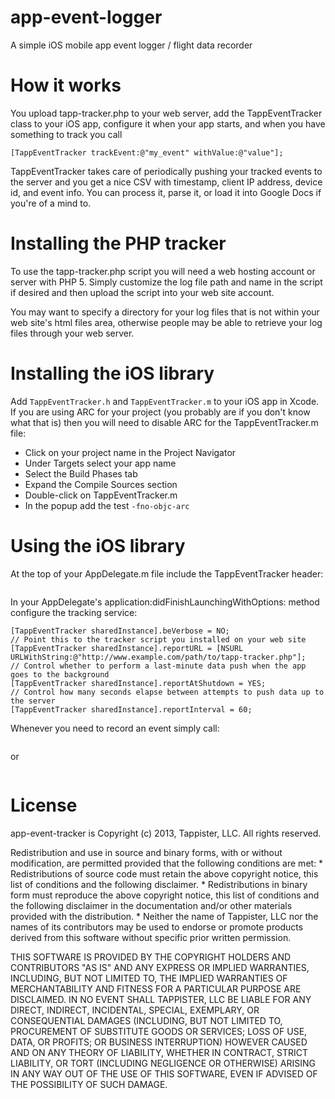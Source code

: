 app-event-logger
================

A simple iOS mobile app event logger / flight data recorder

# How it works

You upload tapp-tracker.php to your web server, add the TappEventTracker class to your iOS app, configure it when your app starts, and when you have something to track you call 

`[TappEventTracker trackEvent:@"my_event" withValue:@"value"];`

TappEventTracker takes care of periodically pushing your tracked events to the server and you get a nice CSV with timestamp, client IP address, device id, and event info. You can process it, parse it, or load it into Google Docs if you're of a mind to.

# Installing the PHP tracker

To use the tapp-tracker.php script you will need a web hosting account or server with PHP 5. Simply customize the log file path and name in the script if desired and then upload the script into your web site account.

You may want to specify a directory for your log files that is not within your web site's html files area, otherwise people may be able to retrieve your log files through your web server.

# Installing the iOS library

Add `TappEventTracker.h` and `TappEventTracker.m` to your iOS app in Xcode. If you are using ARC for your project (you probably are if you don't know what that is) then you will need to disable ARC for the TappEventTracker.m file:
* Click on your project name in the Project Navigator
* Under Targets select your app name
* Select the Build Phases tab
* Expand the Compile Sources section
* Double-click on TappEventTracker.m
* In the popup add the test `-fno-objc-arc`

# Using the iOS library

At the top of your AppDelegate.m file include the TappEventTracker header:

```#include "TappEventTracker.h"
```

In your AppDelegate's application:didFinishLaunchingWithOptions: method configure the tracking service:

```// You can set this to YES to log lots of messages to the console via NSLog()
[TappEventTracker sharedInstance].beVerbose = NO;
// Point this to the tracker script you installed on your web site
[TappEventTracker sharedInstance].reportURL = [NSURL URLWithString:@"http://www.example.com/path/to/tapp-tracker.php"];
// Control whether to perform a last-minute data push when the app goes to the background
[TappEventTracker sharedInstance].reportAtShutdown = YES;
// Control how many seconds elapse between attempts to push data up to the server
[TappEventTracker sharedInstance].reportInterval = 60;
```

Whenever you need to record an event simply call:

```[TappEventTracker trackEvent:@"MY_EVENT_NAME"];
```

or

```[TappEventTracker trackEvent:@"MY_EVENT_NAME" withValue:@"VALUE"];
```

# License

app-event-tracker is Copyright (c) 2013, Tappister, LLC.
All rights reserved.

Redistribution and use in source and binary forms, with or without
modification, are permitted provided that the following conditions are met:
    * Redistributions of source code must retain the above copyright
      notice, this list of conditions and the following disclaimer.
    * Redistributions in binary form must reproduce the above copyright
      notice, this list of conditions and the following disclaimer in the
      documentation and/or other materials provided with the distribution.
    * Neither the name of Tappister, LLC nor the
      names of its contributors may be used to endorse or promote products
      derived from this software without specific prior written permission.

THIS SOFTWARE IS PROVIDED BY THE COPYRIGHT HOLDERS AND CONTRIBUTORS "AS IS" AND
ANY EXPRESS OR IMPLIED WARRANTIES, INCLUDING, BUT NOT LIMITED TO, THE IMPLIED
WARRANTIES OF MERCHANTABILITY AND FITNESS FOR A PARTICULAR PURPOSE ARE
DISCLAIMED. IN NO EVENT SHALL TAPPISTER, LLC BE LIABLE FOR ANY
DIRECT, INDIRECT, INCIDENTAL, SPECIAL, EXEMPLARY, OR CONSEQUENTIAL DAMAGES
(INCLUDING, BUT NOT LIMITED TO, PROCUREMENT OF SUBSTITUTE GOODS OR SERVICES;
LOSS OF USE, DATA, OR PROFITS; OR BUSINESS INTERRUPTION) HOWEVER CAUSED AND
ON ANY THEORY OF LIABILITY, WHETHER IN CONTRACT, STRICT LIABILITY, OR TORT
(INCLUDING NEGLIGENCE OR OTHERWISE) ARISING IN ANY WAY OUT OF THE USE OF THIS
SOFTWARE, EVEN IF ADVISED OF THE POSSIBILITY OF SUCH DAMAGE.

